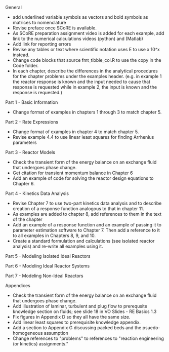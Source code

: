 General

* add underlined variable symbols as vectors and bold symbols as matrices to nomenclature
* Revise preface once SCoRE is available.
* As SCoRE preparation assignment video is added for each example, add link to the numerical calculations videos (python) and (Matlab)
* Add link for reporting errors
* Revise any tables or text where scientific notation uses E to use x 10^x instead.
* Change code blocks that source fmt_tibble_col.R to use the copy in the Code folder.
* In each chapter, describe the differences in the analytical procedures for the chapter problems under the examples header. (e.g.
in example 1 the reactor response is known and the input needed to cause that response is requested while in example 2, the input is 
known and the response is requested.)

Part 1 - Basic Information
* Change format of examples in chapters 1 through 3 to match chapter 5.

Part 2 - Rate Expressions
* Change format of examples in chapter 4 to match chapter 5.
* Revise example 4.4 to use linear least squares for finding Arrhenius parameters

Part 3 - Reactor Models

* Check the transient form of the energy balance on an exchange fluid that undergoes phase change.
* Get citation for transient momentum balance in Chapter 6
* Add an example of code for solving the reactor design equations to Chapter 6.

Part 4 - Kinetics Data Analysis
* Revise Chapter 7 to use two-part kinetics data analysis and to describe creation of a response function analogous to that in chapter 11.
* As examples are added to chapter 8, add references to them in the text of the chapter
* Add an example of a response function and an example of passing it to parameter estimation software to Chapter 7. Then add a reference to it to all examples in Chapters 8, 9, and 10.
* Create a standard formulation and calculations (see isolated reactor analysis) and re-write all examples using it.

Part 5 - Modeling Isolated Ideal Reactors

Part 6 - Modeling Ideal Reactor Systems

Part 7 - Modeling Non-Ideal Reactors

Appendices

* Check the transient form of the energy balance on an exchange fluid that undergoes phase change.
* Add illustration of laminar, turbulent and plug flow to prerequsite knowledge section on fluids; see slide 18 in VO Slides - RE Basics 1.3
* Fix figures in Appendix D so they all have the same size.
* Add linear least squares to prerequisite knowledge appendix.
* Add a section to Appendix G discussing packed beds and the psuedo-homogeneous assumption
* Change references to "problems" to references to "reaction engineering (or kinetics) assignments." 
